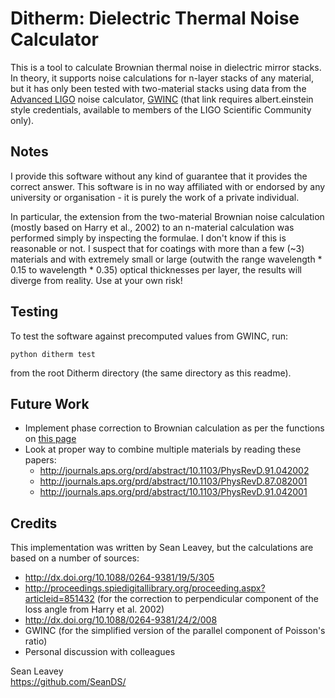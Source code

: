 # Ditherm: Dielectric Thermal Noise Calculator
This is a tool to calculate Brownian thermal noise in dielectric mirror stacks. In theory, it supports noise calculations for n-layer stacks of any material, but it has only been tested with two-material stacks using data from the [Advanced LIGO](https://www.advancedligo.mit.edu/) noise calculator, [GWINC](https://awiki.ligo-wa.caltech.edu/aLIGO/GWINC) (that link requires albert.einstein style credentials, available to members of the LIGO Scientific Community only).

## Notes ##
I provide this software without any kind of guarantee that it provides the correct answer. This software is in no way affiliated with or endorsed by any university or organisation - it is purely the work of a private individual.

In particular, the extension from the two-material Brownian noise calculation (mostly based on Harry et al., 2002) to an n-material calculation was performed simply by inspecting the formulae. I don't know if this is reasonable or not. I suspect that for coatings with more than a few (~3) materials and with extremely small or large (outwith the range wavelength * 0.15 to wavelength * 0.35) optical thicknesses per layer, the results will diverge from reality. Use at your own risk!

## Testing ##
To test the software against precomputed values from GWINC, run:

`python ditherm test`

from the root Ditherm directory (the same directory as this readme).

## Future Work ##
 - Implement phase correction to Brownian calculation as per the functions on [this page](https://awiki.ligo-wa.caltech.edu/aLIGO/GWINC)
 - Look at proper way to combine multiple materials by reading these papers:
   - http://journals.aps.org/prd/abstract/10.1103/PhysRevD.91.042002
   - http://journals.aps.org/prd/abstract/10.1103/PhysRevD.87.082001
   - http://journals.aps.org/prd/abstract/10.1103/PhysRevD.91.042001

## Credits ##
This implementation was written by Sean Leavey, but the calculations are based on a number of sources:
 - http://dx.doi.org/10.1088/0264-9381/19/5/305
 - http://proceedings.spiedigitallibrary.org/proceeding.aspx?articleid=851432 (for the correction to perpendicular component of the loss angle from Harry et al. 2002)
 - http://dx.doi.org/10.1088/0264-9381/24/2/008
 - GWINC (for the simplified version of the parallel component of Poisson's ratio)
 - Personal discussion with colleagues
 
Sean Leavey  
https://github.com/SeanDS/